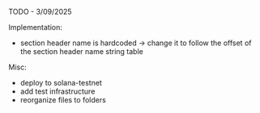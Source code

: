 TODO - 3/09/2025

Implementation:

- section header name is hardcoded -> change it to follow the offset of the section header name string table

Misc: 
- deploy to solana-testnet
- add test infrastructure
- reorganize files to folders